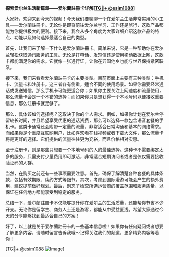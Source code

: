 **探索爱尔兰生活新篇章——爱尔蘭註冊卡详解[[TG💪+ @esim1088](https://t.me/s/esim1088)]**

大家好，欢迎来到今天的视频！今天我们要聊聊一个在爱尔兰生活非常实用的小工具——爱尔蘭註冊卡。无论你是即将前往爱尔兰学习、工作还是旅行，这款产品都能为你提供极大的便利。接下来，我会从多个角度为大家详细介绍这款产品的特点、功能以及如何选择最适合自己的类型。

首先，让我们来了解一下什么是爱尔蘭註冊卡。简单来说，它是一种帮助你在爱尔兰轻松获取通讯服务的工具。无论是打电话、发短信还是使用移动数据上网，这款卡都能满足你的需求。它就像一张通行证，让你在异国他乡也能与世界保持紧密联系。

接下来，我们来看看爱尔蘭註冊卡的主要类型。目前市面上主要有三种类型：手机卡、流量卡和注册卡。这三者各有侧重，适合不同的使用场景。如果你需要经常通话或发送短信，那么手机卡可能更适合你；如果你主要关注上网速度和流量使用，那么流量卡会是一个不错的选择；而如果你只是想获得一个本地号码以便接收重要信息，那么注册卡就足够了。

那么，具体该如何选择呢？这取决于你的个人需求。例如，如果你计划在爱尔兰停留较长时间，并且希望享受优惠的通话资费，那么可以选择一款包含语音套餐的手机卡。这类卡通常还会附带一定量的流量，非常适合日常沟通和基本的网络需求。而如果你是个重度互联网用户，比如喜欢看在线视频或者下载大文件，那么流量卡将是更好的选择。它们提供的流量往往更为充裕，而且价格相对实惠。

至于注册卡，则是那些只想要一个本地号码的人的最佳选择。这种卡不需要绑定太多的服务，只需支付少量费用即可激活，非常适合短期访问者或者是仅仅需要接收验证码的人群。

当然，在购买之前还有一些事项需要注意。首先，确保了解清楚各种套餐的具体条款，包括有效期限、续约方式等细节。其次，考虑到国际漫游可能会产生的额外费用，建议提前做好规划。最后，别忘了检查所选运营商的覆盖范围和服务质量，以保证在任何地方都能享受到稳定的服务。

总结一下，爱尔蘭註冊卡不仅能够提升你在爱尔兰的生活质量，还能帮你节省不少开支。无论你是留学生、商务人士还是游客，都能从中受益匪浅。希望大家通过今天的分享能够找到最适合自己的方案！

好了，以上就是关于爱尔蘭註冊卡的一些基本信息啦！如果你有任何疑问或者想要了解更多内容，请随时留言告诉我哦～记得关注我们的频道，更多精彩内容等着你！

[[TG💪+ @esim1088](https://t.me/s/esim1088) ![Image](https://i.postimg.cc/4NQfJmqS/Snipaste-2025-05-13-00-14-12.png)]